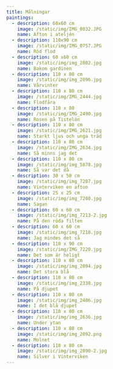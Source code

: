 ```yaml
---
title: Målningar
paintings:
  - description: 60x60 cm
    image: /static/img/IMG_0032.JPG
    name: Afton i ateljén
  - description: 110x90 cm
    image: /static/img/IMG_0757.JPG
    name: Röd flod
  - description: 60 x60 cm
    image: /static/img/img_2002.jpg
    name: Bakom gardinen
  - description: 110 x 80 cm
    image: /static/img/img_2096.jpg
    name: Vårvinter
  - description: 110 x 80 cm
    image: /static/img/IMG_2444.jpg
    name: Flodfåra
  - description: 110 x 80
    image: /static/img/IMG_2490.jpg
    name: Rosen på Tistelön
  - description: 110 x 80 cm
    image: /static/img/IMG_2621.jpg
    name: Starkt ljus och unga träd
  - description: 110 x 80 cm
    image: /static/img/IMG_2634.jpg
    name: Så minns jag det
  - description: 110 x 80 cm
    image: /static/img/img_5878.jpg
    name: Så var det då
  - description: 30 x 50 cm
    image: /static/img/img_7207.jpg
    name: Vinterviken en afton
  - description: 25 x 25 cm
    image: /static/img/img_7208.jpg
    name: Sagan
  - description: 60 x 60 cm
    image: /static/img/img_7213-2.jpg
    name: På den röda filten
  - description: 60 x 60 cm
    image: /static/img/img_7218.jpg
    name: Jag mindes det så
  - description: 110 x 90 cm
    image: /static/img/IMG_7220.jpg
    name: Det som är heligt
  - description: 110 x 80 cm
    image: /static/img/img_2094.jpg
    name: Det stora blå
  - description: 110 x 80 cm
    image: /static/img/img_2338.jpg
    name: På djupet
  - description: 110 x 80 cm
    image: /static/img/img_2406.jpg
    name: I det blå djupet
  - description: 110 x 80 cm
    image: /static/img/img_2636.jpg
    name: Under ytan
  - description: 110 x 80 cm
    image: /static/img/img_2092.png
    name: Molnet
  - description: 110 x 80 cm
    image: /static/img/img_2090-2.jpg
    name: Silver i Vinterviken
---
```


